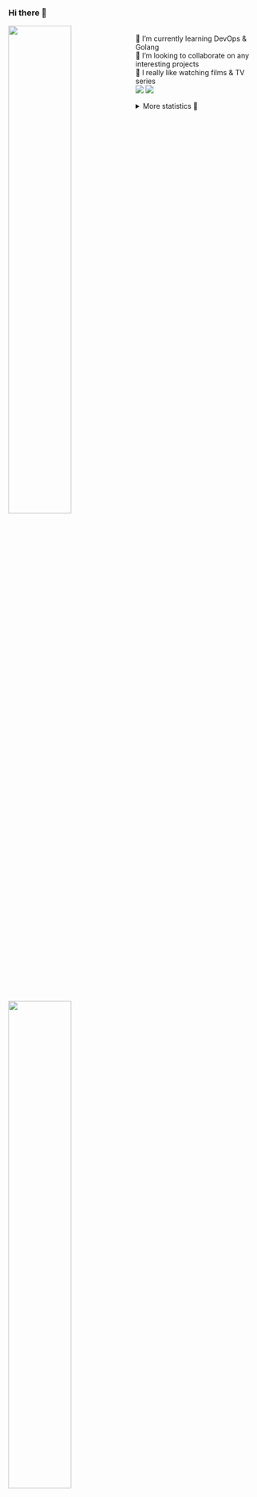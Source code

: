 ### Hi there 👋


[<img align="left" width="50%" src="https://github-readme-stats.vercel.app/api?username=rufusnufus&hide=issues&show_icons=true&count_private=true&theme=transparent&title_color=FF6F40&text_color=FBF9F8&icon_color=F48242&hide_border=true&hide_title=true#gh-dark-mode-only">](https://metrics.lecoq.io/rufusnufus#gh-dark-mode-only)
[<img align="left" width="50%" src="https://github-readme-stats.vercel.app/api?username=rufusnufus&hide=issues&show_icons=true&count_private=true&theme=transparent&title_color=FF6533&text_color=4D4644&icon_color=FF8038&hide_border=true&hide_title=true#gh-light-mode-only">](https://metrics.lecoq.io/rufusnufus#gh-light-mode-only)

<p>
  <br>
  🌱 I’m currently learning DevOps & Golang</br>
  👯 I’m looking to collaborate on any interesting projects</br>
  🎥 I really like watching films & TV series</br>
  <a href="https://linkedin.com/in/rufusnufus"><img src="https://img.shields.io/badge/linkedin-0077B5.svg?style=for-the-badge&logo=linkedin&logoColor=white"/></a>
  <a href="https://t.me/rufusnufus"><img src="https://img.shields.io/badge/-telegram-black?style=for-the-badge&color=blue&logo=telegram"/></a>
</p>

<p text-align="left">
<details>
  <summary>More statistics 👀</summary><br/>

<!--START_SECTION:waka-->
![Code Time](http://img.shields.io/badge/Code%20Time-277%20hrs%2020%20mins-blue)

![Profile Views](http://img.shields.io/badge/Profile%20Views-0-blue)

**I'm an Early 🐤** 

```text
🌞 Morning                4254 commits        ██████░░░░░░░░░░░░░░░░░░░   22.33 % 
🌆 Daytime                10652 commits       ██████████████░░░░░░░░░░░   55.91 % 
🌃 Evening                3549 commits        █████░░░░░░░░░░░░░░░░░░░░   18.63 % 
🌙 Night                  596 commits         █░░░░░░░░░░░░░░░░░░░░░░░░   03.13 % 
```
📅 **I'm Most Productive on Wednesday** 

```text
Monday                   3804 commits        █████░░░░░░░░░░░░░░░░░░░░   19.97 % 
Tuesday                  3567 commits        █████░░░░░░░░░░░░░░░░░░░░   18.72 % 
Wednesday                3823 commits        █████░░░░░░░░░░░░░░░░░░░░   20.07 % 
Thursday                 3081 commits        ████░░░░░░░░░░░░░░░░░░░░░   16.17 % 
Friday                   3402 commits        ████░░░░░░░░░░░░░░░░░░░░░   17.86 % 
Saturday                 527 commits         █░░░░░░░░░░░░░░░░░░░░░░░░   02.77 % 
Sunday                   847 commits         █░░░░░░░░░░░░░░░░░░░░░░░░   04.45 % 
```


📊 **This Week I Spent My Time On** 

```text
💬 Programming Languages: 
HCL                      2 hrs 31 mins       ████████░░░░░░░░░░░░░░░░░   30.45 % 
Other                    1 hr 58 mins        ██████░░░░░░░░░░░░░░░░░░░   23.76 % 
YAML                     1 hr 39 mins        █████░░░░░░░░░░░░░░░░░░░░   19.91 % 
Terraform                1 hr 9 mins         ████░░░░░░░░░░░░░░░░░░░░░   14.05 % 
Bash                     40 mins             ██░░░░░░░░░░░░░░░░░░░░░░░   08.18 % 

🔥 Editors: 
VS Code                  6 hrs 52 mins       █████████████████████░░░░   83.00 % 
iTerm2                   1 hr 24 mins        ████░░░░░░░░░░░░░░░░░░░░░   17.00 % 
```

**I Mostly Code in Java** 

```text
Python                   21 repos            ███░░░░░░░░░░░░░░░░░░░░░░   12.21 % 
Smarty                   17 repos            ██░░░░░░░░░░░░░░░░░░░░░░░   09.88 % 
HCL                      6 repos             █░░░░░░░░░░░░░░░░░░░░░░░░   03.49 % 
HTML                     5 repos             █░░░░░░░░░░░░░░░░░░░░░░░░   02.91 % 
Mustache                 4 repos             █░░░░░░░░░░░░░░░░░░░░░░░░   02.33 % 
```




 Last Updated on 11/05/2023 01:00:54 UTC
<!--END_SECTION:waka-->

</details>
</p>
